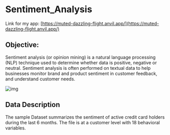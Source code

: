 # Sentiment_Analysis

Link for my app: [https://muted-dazzling-flight.anvil.app/](https://muted-dazzling-flight.anvil.app/)

## Objective:
Sentiment analysis (or opinion mining) is a natural language processing (NLP) technique used to determine whether data is positive, negative or neutral. Sentiment analysis is often performed on textual data to help businesses monitor brand and product sentiment in customer feedback, and understand customer needs.

![img](https://d33wubrfki0l68.cloudfront.net/9e1b2a906ae6b01cfe2d5d237e1e51f5d41864e3/2a5f9/static/348bb1d70089176ca2f61ea402094382/50bf7/main.png)

## Data Description
The sample Dataset summarizes the sentiment of  active credit card holders during the last 6 months. The file is at a customer level with 18 behavioral variables.
